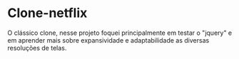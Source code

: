 # Clone-netflix
O clássico clone, nesse projeto foquei  principalmente em  testar o "jquery" e  em aprender mais sobre expansividade e adaptabilidade as diversas resoluções de telas.
